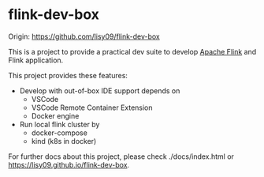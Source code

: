 # flink-dev-box

Origin: https://github.com/lisy09/flink-dev-box

This is a project to provide a practical dev suite to develop [Apache Flink](https://github.com/apache/flink) and Flink application.

This project provides these features:
- Develop with out-of-box IDE support depends on
  - VSCode
  - VSCode Remote Container Extension
  - Docker engine
- Run local flink cluster by
  - docker-compose
  - kind (k8s in docker)

For further docs about this project, please check ./docs/index.html or https://lisy09.github.io/flink-dev-box.